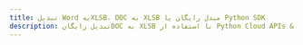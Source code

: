 ---title: تبدیل Word بهXLSB، DOC به XLSB مبدل رایگان یا Python SDKdescription: تبدیل رایگانDOC به XLSB با استفاده از Python Cloud APIs & SDK. همچنین اسناد Microsoft Word و OpenOffice را در Cloud ایجاد، ویرایش و رندر کنید.---